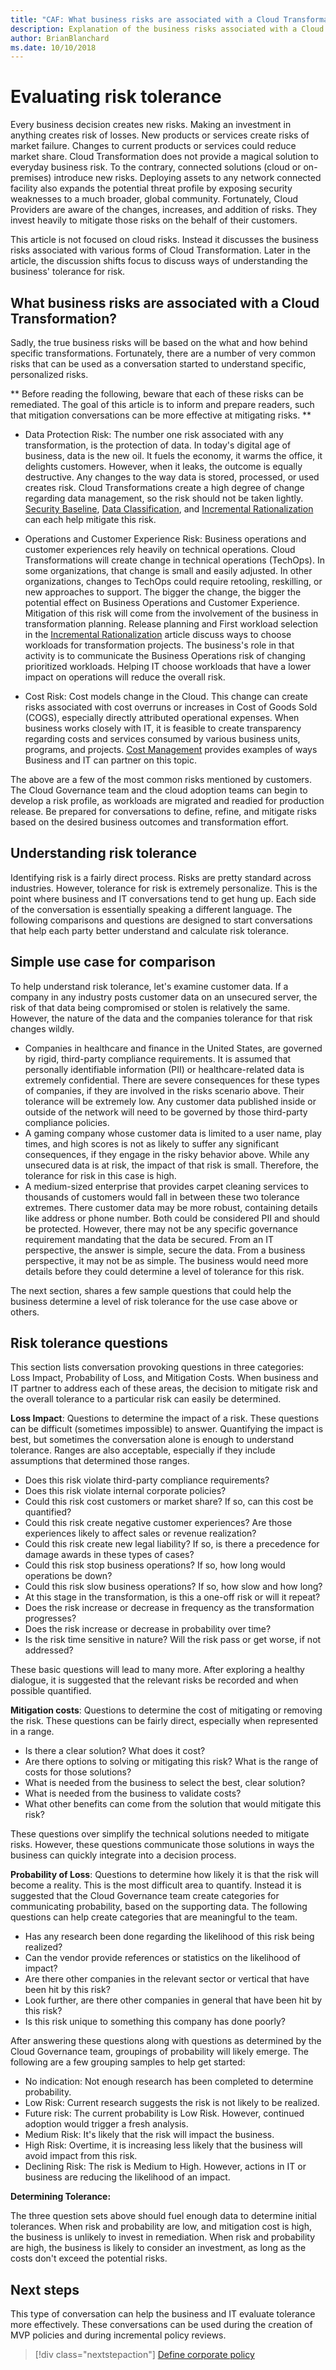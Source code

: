 ```yaml
---
title: "CAF: What business risks are associated with a Cloud Transformation?"
description: Explanation of the business risks associated with a Cloud Transformation?
author: BrianBlanchard
ms.date: 10/10/2018
---
```


# Evaluating risk tolerance

Every business decision creates new risks. Making an investment in anything creates risk of losses. New products or services create risks of market failure. Changes to current products or services could reduce market share. Cloud Transformation does not provide a magical solution to everyday business risk. To the contrary, connected solutions (cloud or on-premises) introduce new risks. Deploying assets to any network connected facility also expands the potential threat profile by exposing security weaknesses to a much broader, global community. Fortunately, Cloud Providers are aware of the changes, increases, and addition of risks. They invest heavily to mitigate those risks on the behalf of their customers.

This article is not focused on cloud risks. Instead it discusses the business risks associated with various forms of Cloud Transformation. Later in the article, the discussion shifts focus to discuss ways of understanding the business' tolerance for risk.

<!-- markdownlint-disable MD026 -->

## What business risks are associated with a Cloud Transformation?

Sadly, the true business risks will be based on the what and how behind specific transformations. Fortunately, there are a number of very common risks that can be used as a conversation started to understand specific, personalized risks.

** Before reading the following, beware that each of these risks can be remediated. The goal of this article is to inform and prepare readers, such that mitigation conversations can be more effective at mitigating risks. **

* Data Protection Risk: The number one risk associated with any transformation, is the protection of data. In today's digital age of business, data is the new oil. It fuels the economy, it warms the office, it delights customers. However, when it leaks, the outcome is equally destructive. Any changes to the way data is stored, processed, or used creates risk. Cloud Transformations create a high degree of change regarding data management, so the risk should not be taken lightly. [Security Baseline](../security-baseline/overview.md), [Data Classification](./what-is-data-classification.md), and [Incremental Rationalization](../../digital-estate/rationalize.md#incremental-rationalization) can each help mitigate this risk.

* Operations and Customer Experience Risk: Business operations and customer experiences rely heavily on technical operations. Cloud Transformations will create change in technical operations (TechOps). In some organizations, that change is small and easily adjusted. In other organizations, changes to TechOps could require retooling, reskilling, or new approaches to support. The bigger the change, the bigger the potential effect on Business Operations and Customer Experience. Mitigation of this risk will come from the involvement of the business in transformation planning. Release planning and First workload selection in the [Incremental Rationalization](../../digital-estate/rationalize.md#incremental-rationalization) article discuss ways to choose workloads for transformation projects. The business's role in that activity is to communicate the Business Operations risk of changing prioritized workloads. Helping IT choose workloads that have a lower impact on operations will reduce the overall risk.

* Cost Risk: Cost models change in the Cloud. This change can create risks associated with cost overruns or increases in Cost of Goods Sold (COGS), especially directly attributed operational expenses. When business works closely with IT, it is feasible to create transparency regarding costs and services consumed by various business units, programs, and projects. [Cost Management](../cost-management/overview.md) provides examples of ways Business and IT can partner on this topic.

The above are a few of the most common risks mentioned by customers. The Cloud Governance team and the cloud adoption teams can begin to develop a risk profile, as workloads are migrated and readied for production release. Be prepared for conversations to define, refine, and mitigate risks based on the desired business outcomes and transformation effort.

## Understanding risk tolerance

Identifying risk is a fairly direct process. Risks are pretty standard across industries. However, tolerance for risk is extremely personalize. This is the point where business and IT conversations tend to get hung up. Each side of the conversation is essentially speaking a different language. The following comparisons and questions are designed to start conversations that help each party better understand and calculate risk tolerance.

## Simple use case for comparison

To help understand risk tolerance, let's examine customer data. If a company in any industry posts customer data on an unsecured server, the risk of that data being compromised or stolen is relatively the same. However, the nature of the data and the companies tolerance for that risk changes wildly.

* Companies in healthcare and finance in the United States, are governed by rigid, third-party compliance requirements. It is assumed that personally identifiable information (PII) or healthcare-related data is extremely confidential. There are severe consequences for these types of companies, if they are involved in the risks scenario above. Their tolerance will be extremely low. Any customer data published inside or outside of the network will need to be governed by those third-party compliance policies.
* A gaming company whose customer data is limited to a user name, play times, and high scores is not as likely to suffer any significant consequences, if they engage in the risky behavior above. While any unsecured data is at risk, the impact of that risk is small. Therefore, the tolerance for risk in this case is high.
* A medium-sized enterprise that provides carpet cleaning services to thousands of customers would fall in between these two tolerance extremes. There customer data may be more robust, containing details like address or phone number. Both could be considered PII and should be protected. However, there may not be any specific governance requirement mandating that the data be secured. From an IT perspective, the answer is simple, secure the data. From a business perspective, it may not be as simple. The business would need more details before they could determine a level of tolerance for this risk.

The next section, shares a few sample questions that could help the business determine a level of risk tolerance for the use case above or others.

## Risk tolerance questions

This section lists conversation provoking questions in three categories: Loss Impact, Probability of Loss, and Mitigation Costs. When business and IT partner to address each of these areas, the decision to mitigate risk and the overall tolerance to a particular risk can easily be determined.

**Loss Impact**: Questions to determine the impact of a risk. These questions can be difficult (sometimes impossible) to answer. Quantifying the impact is best, but sometimes the conversation alone is enough to understand tolerance. Ranges are also acceptable, especially if they include assumptions that determined those ranges.

* Does this risk violate third-party compliance requirements?
* Does this risk violate internal corporate policies?
* Could this risk cost customers or market share? If so, can this cost be quantified?
* Could this risk create negative customer experiences? Are those experiences likely to affect sales or revenue realization?
* Could this risk create new legal liability? If so, is there a precedence for damage awards in these types of cases?
* Could this risk stop business operations? If so, how long would operations be down?
* Could this risk slow business operations? If so, how slow and how long?
* At this stage in the transformation, is this a one-off risk or will it repeat?
* Does the risk increase or decrease in frequency as the transformation progresses?
* Does the risk increase or decrease in probability over time?
* Is the risk time sensitive in nature? Will the risk pass or get worse, if not addressed?

These basic questions will lead to many more. After exploring a healthy dialogue, it is suggested that the relevant risks be recorded and when possible quantified.

**Mitigation costs**: Questions to determine the cost of mitigating or removing the risk. These questions can be fairly direct, especially when represented in a range.

* Is there a clear solution? What does it cost?
* Are there options to solving or mitigating this risk? What is the range of costs for those solutions?
* What is needed from the business to select the best, clear solution?
* What is needed from the business to validate costs?
* What other benefits can come from the solution that would mitigate this risk?

These questions over simplify the technical solutions needed to mitigate risks. However, these questions communicate those solutions in ways the business can quickly integrate into a decision process.

**Probability of Loss**: Questions to determine how likely it is that the risk will become a reality. This is the most difficult area to quantify. Instead it is suggested that the Cloud Governance team create categories for communicating probability, based on the supporting data. The following questions can help create categories that are meaningful to the team.

* Has any research been done regarding the likelihood of this risk being realized?
* Can the vendor provide references or statistics on the likelihood of impact?
* Are there other companies in the relevant sector or vertical that have been hit by this risk?
* Look further, are there other companies in general that have been hit by this risk?
* Is this risk unique to something this company has done poorly?

After answering these questions along with questions as determined by the Cloud Governance team, groupings of probability will likely emerge. The following are a few grouping samples to help get started:

* No indication: Not enough research has been completed to determine probability.
* Low Risk: Current research suggests the risk is not likely to be realized.
* Future risk: The current probability is Low Risk. However, continued adoption would trigger a fresh analysis.
* Medium Risk: It's likely that the risk will impact the business.
* High Risk: Overtime, it is increasing less likely that the business will avoid impact from this risk.
* Declining Risk: The risk is Medium to High. However, actions in IT or business are reducing the likelihood of an impact.

**Determining Tolerance:**

The three question sets above should fuel enough data to determine initial tolerances. When risk and probability are low, and mitigation cost is high, the business is unlikely to invest in remediation. When risk and probability are high, the business is likely to consider an investment, as long as the costs don't exceed the potential risks.

## Next steps

This type of conversation can help the business and IT evaluate tolerance more effectively. These conversations can be used during the creation of MVP policies and during incremental policy reviews.

> [!div class="nextstepaction"]
> [Define corporate policy](./define-policy.md)
